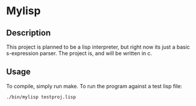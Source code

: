 Mylisp
======

## Description
This project is planned to be a lisp interpreter, but right now its
just a basic s-expression parser. The project is, and will be written
in c.

## Usage
To compile, simply run make. To run the program against a test lisp file:

    ./bin/mylisp testproj.lisp
